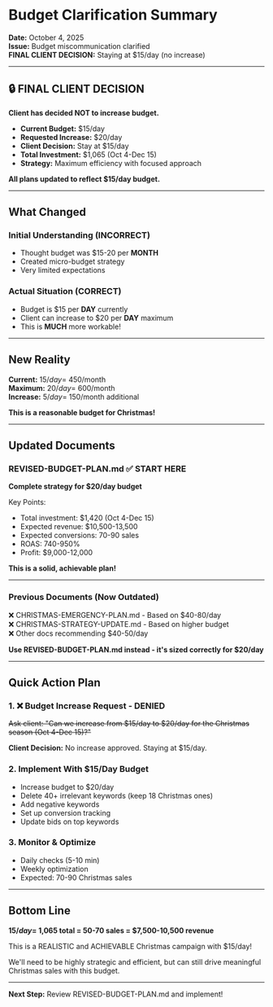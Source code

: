 # Budget Clarification Summary

**Date:** October 4, 2025  
**Issue:** Budget miscommunication clarified  
**FINAL CLIENT DECISION:** Staying at $15/day (no increase)

---

## 🔒 FINAL CLIENT DECISION

**Client has decided NOT to increase budget.**

- **Current Budget:** $15/day
- **Requested Increase:** $20/day
- **Client Decision:** Stay at $15/day
- **Total Investment:** $1,065 (Oct 4-Dec 15)
- **Strategy:** Maximum efficiency with focused approach

**All plans updated to reflect $15/day budget.**

---

## What Changed

### Initial Understanding (INCORRECT)
- Thought budget was $15-20 per **MONTH**
- Created micro-budget strategy
- Very limited expectations

### Actual Situation (CORRECT)  
- Budget is $15 per **DAY** currently
- Client can increase to $20 per **DAY** maximum
- This is **MUCH** more workable!

---

## New Reality

**Current:** $15/day = ~$450/month  
**Maximum:** $20/day = ~$600/month  
**Increase:** $5/day = ~$150/month additional  

**This is a reasonable budget for Christmas!**

---

## Updated Documents

### REVISED-BUDGET-PLAN.md ✅ **START HERE**
**Complete strategy for $20/day budget**

Key Points:
- Total investment: $1,420 (Oct 4-Dec 15)
- Expected revenue: $10,500-13,500  
- Expected conversions: 70-90 sales
- ROAS: 740-950%
- Profit: $9,000-12,000

**This is a solid, achievable plan!**

---

### Previous Documents (Now Outdated)

❌ CHRISTMAS-EMERGENCY-PLAN.md - Based on $40-80/day  
❌ CHRISTMAS-STRATEGY-UPDATE.md - Based on higher budget  
❌ Other docs recommending $40-50/day  

**Use REVISED-BUDGET-PLAN.md instead - it's sized correctly for $20/day**

---

## Quick Action Plan

### 1. ❌ Budget Increase Request - DENIED
~~Ask client: "Can we increase from $15/day to $20/day for the Christmas season (Oct 4-Dec 15)?"~~

**Client Decision:** No increase approved. Staying at $15/day.

### 2. Implement With $15/Day Budget
- Increase budget to $20/day
- Delete 40+ irrelevant keywords (keep 18 Christmas ones)
- Add negative keywords
- Set up conversion tracking
- Update bids on top keywords

### 3. Monitor & Optimize
- Daily checks (5-10 min)
- Weekly optimization
- Expected: 70-90 Christmas sales

---

## Bottom Line

**$15/day = ~$1,065 total = 50-70 sales = $7,500-10,500 revenue**

This is a REALISTIC and ACHIEVABLE Christmas campaign with $15/day!

We'll need to be highly strategic and efficient, but can still drive meaningful Christmas sales with this budget.

---

**Next Step:** Review REVISED-BUDGET-PLAN.md and implement!

